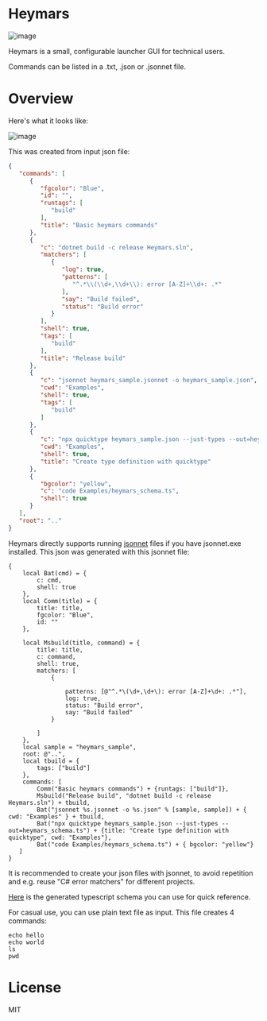 # Heymars

![image](https://user-images.githubusercontent.com/557579/209970802-30852d6c-2418-4a44-88dd-ff8e113bab46.png)

Heymars is a small, configurable launcher GUI for technical users.

Commands can be listed in a .txt, .json or .jsonnet file.

# Overview

Here's what it looks like:

![image](https://user-images.githubusercontent.com/557579/226138555-9c922cef-2132-4a67-8540-5d268ddd007b.png)

This was created from input json file:

```json
{
   "commands": [
      {
         "fgcolor": "Blue",
         "id": "",
         "runtags": [
            "build"
         ],
         "title": "Basic heymars commands"
      },
      {
         "c": "dotnet build -c release Heymars.sln",
         "matchers": [
            {
               "log": true,
               "patterns": [
                  "^.*\\(\\d+,\\d+\\): error [A-Z]+\\d+: .*"
               ],
               "say": "Build failed",
               "status": "Build error"
            }
         ],
         "shell": true,
         "tags": [
            "build"
         ],
         "title": "Release build"
      },
      {
         "c": "jsonnet heymars_sample.jsonnet -o heymars_sample.json",
         "cwd": "Examples",
         "shell": true,
         "tags": [
            "build"
         ]
      },
      {
         "c": "npx quicktype heymars_sample.json --just-types --out=heymars_schema.ts",
         "cwd": "Examples",
         "shell": true,
         "title": "Create type definition with quicktype"
      },
      {
         "bgcolor": "yellow",
         "c": "code Examples/heymars_schema.ts",
         "shell": true
      }
   ],
   "root": ".."
}

```

Heymars directly supports running [jsonnet](https://jsonnet.org/) files if you have jsonnet.exe installed. This json was generated with this jsonnet file:

```jsonnet
{
    local Bat(cmd) = {
        c: cmd,
        shell: true
    },
    local Comm(title) = {
        title: title,
        fgcolor: "Blue",
        id: ""
    },

    local Msbuild(title, command) = {
        title: title,
        c: command,
        shell: true,
        matchers: [
            {

                patterns: [@"^.*\(\d+,\d+\): error [A-Z]+\d+: .*"],
                log: true,
                status: "Build error",
                say: "Build failed"
            }

        ]  
    },
    local sample = "heymars_sample",
    root: @"..",
    local tbuild = {
        tags: ["build"]
    },
    commands: [
        Comm("Basic heymars commands") + {runtags: ["build"]},
        Msbuild("Release build", "dotnet build -c release Heymars.sln") + tbuild,
        Bat("jsonnet %s.jsonnet -o %s.json" % [sample, sample]) + { cwd: "Examples" } + tbuild,
        Bat("npx quicktype heymars_sample.json --just-types --out=heymars_schema.ts") + {title: "Create type definition with quicktype", cwd: "Examples"},
        Bat("code Examples/heymars_schema.ts") + { bgcolor: "yellow"}
   ]
}

```

It is recommended to create your json files with jsonnet, to avoid repetition and e.g. reuse "C# error matchers" for different projects.

[Here](https://github.com/vivainio/heymars/blob/main/Examples/heymars_schema.ts) is the generated typescript schema you can use for quick reference.

For casual use, you can use plain text file as input. This file creates 4 commands:

```
echo hello
echo world
ls
pwd
```

# License

MIT
